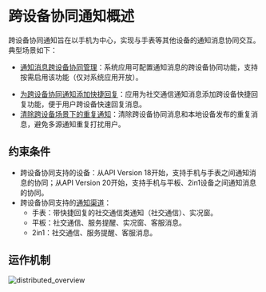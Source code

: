 # 跨设备协同通知概述

<!--Kit: Notification Kit-->
<!--Subsystem: Notification-->
<!--Owner: @peixu-->
<!--Designer: @dongqingran; @wulong158-->
<!--Tester: @wanghong1997-->
<!--Adviser: @fang-jinxu-->

跨设备协同通知旨在以手机为中心，实现与手表等其他设备的通知消息协同交互。典型场景如下：

<!--Del-->
  - [通知消息跨设备协同管理](./notification-distributed-notdistributed-sys.md)：系统应用可配置通知消息的跨设备协同功能，支持按需启用该功能（仅对系统应用开放）。
<!--DelEnd-->
  - [为跨设备协同通知添加快捷回复](./notification-quickreply.md)：应用为社交通信通知消息添加跨设备快捷回复功能，便于用户跨设备快速回复消息。
  - [清除跨设备场景下的重复通知](./notification-distributed-messageid.md)：清除跨设备协同消息和本地设备发布的重复消息，避免多源通知重复打扰用户。

## 约束条件
  - 跨设备协同支持的设备：从API Version 18开始，支持手机与手表之间通知消息的协同；从API Version 20开始，支持手机与平板、2in1设备之间通知消息的协同。
  - 跨设备协同支持的[通知渠道](../../application-dev/reference/apis-notification-kit/js-apis-notificationManager.md#slottype)：
    - 手表：带快捷回复的社交通信类通知（社交通信）、实况窗。
    - 平板：社交通信、服务提醒、实况窗、客服消息。
    - 2in1：社交通信、服务提醒、客服消息。

## 运作机制

![distributed_overview](figures/distributed_overview.png)
